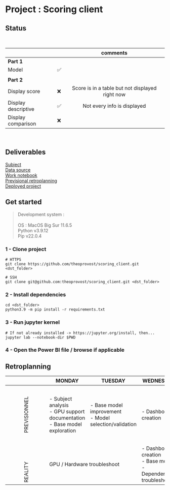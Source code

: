 # Project : Scoring client

## Status
<br>

|   |   |  comments   |
|---|---| :---: |
|__Part 1__|  |  |
| Model | ✅ |   |
|  | |   |
|__Part 2__||
|Display score|❌| Score is in a table but not displayed right now |
|Display descriptive|✅|Not every info is displayed|
|Display comparison|❌|  |

<br>

## Deliverables
[ Subject](https://simplonline.co/briefs/a1e3b434-ff7f-477c-9354-e052fd1a85f7) <br>
[Data source](https://drive.google.com/file/d/1G5EgIa41qFm8UzS-A1OQez5HMkPksaQQ/view) <br>
[Work notebook](https://github.com/theoprovost/scoring_client/blob/master/nb.ipynb) <br>
[Previsional retroplanning](#planning) <br>
[Deployed project]()

## Get started

> Development system : <br><br>
> OS : MacOS Big Sur 11.6.5 <br>
> Python v3.9.12 <br>
> Pip v22.0.4

### 1 - Clone project
```text
# HTTPS
git clone https://github.com/theoprovost/scoring_client.git <dst_folder>

# SSH
git clone git@github.com:theoprovost/scoring_client.git <dst_folder>
```

### 2 - Install dependencies
```text
cd <dst_folder>
python3.9 -m pip install -r requirements.txt
```

### 3 - Run jupyter kernel
```text
# If not already installed -> https://jupyter.org/install, then...
jupyter lab --notebook-dir $PWD
```

### 4 - Open the Power BI file / browse if applicable

## <a name='planning'></a>Retroplanning

||MONDAY|TUESDAY|WEDNESDAY|THURSDAY|FRIDAY|
|--|--|--|--|--|--|
|<p style="transform:rotate(-90deg)">PREVISIONNEL</p>| - Subject analysis <br> - GPU support documentation <br> - Base model exploration| - Base model improvement <br> - Model selection/validation| - Dashboard creation| - Dashboard (#2) + deployment + containerisation (?) <br> - Presentation and deliverables redaction | / |
|<p style="transform:rotate(-90deg)">REALITY</p><td colspan=2>GPU / Hardware troubleshoot|- Dashboard creation <br>- Base model <br>- Dependencies troubleshoot|Same|Same||